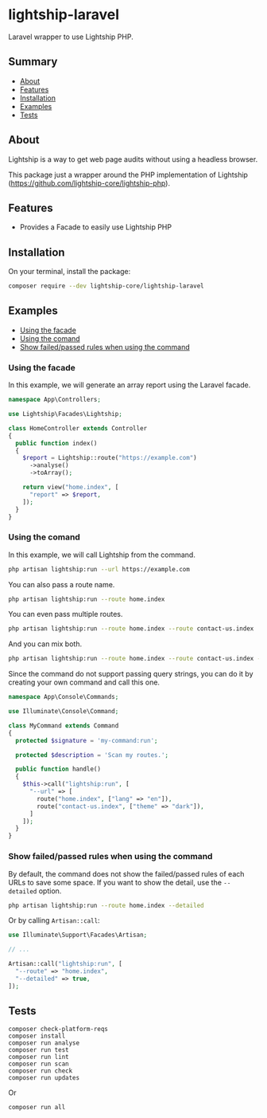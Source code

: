 # lightship-laravel

Laravel wrapper to use Lightship PHP.

## Summary

- [About](#about)
- [Features](#features)
- [Installation](#installation)
- [Examples](#examples)
- [Tests](#tests)

## About

Lightship is a way to get web page audits without using a headless browser.

This package just a wrapper around the PHP implementation of Lightship (https://github.com/lightship-core/lightship-php).

## Features

- Provides a Facade to easily use Lightship PHP

## Installation

On your terminal, install the package:

```bash
composer require --dev lightship-core/lightship-laravel
```

## Examples

- [Using the facade](#using-the-facade)
- [Using the comand](#using-the-comand)
- [Show failed/passed rules when using the command](#show-failedpassed-rules-when-using-the-command)

### Using the facade

In this example, we will generate an array report using the Laravel facade.

```php
namespace App\Controllers;

use Lightship\Facades\Lightship;

class HomeController extends Controller
{
  public function index()
  {
    $report = Lightship::route("https://example.com")
      ->analyse()
      ->toArray();

    return view("home.index", [
      "report" => $report,
    ]);
  }
}
```

### Using the comand

In this example, we will call Lightship from the command.

```bash
php artisan lightship:run --url https://example.com
```

You can also pass a route name.

```bash
php artisan lightship:run --route home.index
```

You can even pass multiple routes.

```bash
php artisan lightship:run --route home.index --route contact-us.index
```

And you can mix both.

```bash
php artisan lightship:run --route home.index --route contact-us.index --url https://example.com --url https://google.com
```

Since the command do not support passing query strings, you can do it by creating your own command and call this one.

```php
namespace App\Console\Commands;

use Illuminate\Console\Command;

class MyCommand extends Command
{
  protected $signature = 'my-command:run';

  protected $description = 'Scan my routes.';

  public function handle()
  {
    $this->call("lightship:run", [
      "--url" => [
        route("home.index", ["lang" => "en"]),
        route("contact-us.index", ["theme" => "dark"]),
      ]
    ]);
  }
}
```

### Show failed/passed rules when using the command

By default, the command does not show the failed/passed rules of each URLs to save some space. If you want to show the detail, use the `--detailed` option.

```bash
php artisan lightship:run --route home.index --detailed
```

Or by calling `Artisan::call`:

```php
use Illuminate\Support\Facades\Artisan;

// ...

Artisan::call("lightship:run", [
  "--route" => "home.index",
  "--detailed" => true,
]);
```

## Tests

```
composer check-platform-reqs
composer install
composer run analyse
composer run test
composer run lint
composer run scan
composer run check
composer run updates
```

Or

```bash
composer run all
```
